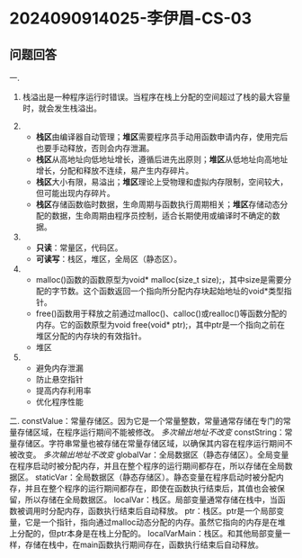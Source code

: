 # 2024090914025-李伊眉-CS-03
## 问题回答
一.
1. 栈溢出是一种程序运行时错误。当程序在栈上分配的空间超过了栈的最大容量时，就会发生栈溢出。

2. - **栈区**由编译器自动管理；**堆区**需要程序员手动用函数申请内存，使用完后也要手动释放，否则会内存泄漏。
   - **栈区**从高地址向低地址增长，遵循后进先出原则；**堆区**从低地址向高地址增长，分配和释放不连续，易产生内存碎片。
   - **栈区**大小有限，易溢出；**堆区**理论上受物理和虚拟内存限制，空间较大，但可能出现内存碎片。
   - **栈区**存储函数临时数据，生命周期与函数执行周期相关；**堆区**存储动态分配的数据，生命周期由程序员控制，适合长期使用或编译时不确定的数据。

3. - **只读**：常量区，代码区。
   - **可读写**：栈区，堆区，全局区（静态区）。

4. - malloc()函数的函数原型为void* malloc(size_t size);，其中size是需要分配的字节数。这个函数返回一个指向所分配内存块起始地址的void*类型指针。
   - free()函数用于释放之前通过malloc()、calloc()或realloc()等函数分配的内存。它的函数原型为void free(void* ptr);，其中ptr是一个指向之前在堆区分配的内存块的有效指针。
   - 堆区

5. - 避免内存泄漏
   - 防止悬空指针
   - 提高内存利用率
   - 优化程序性能

二.
constValue：常量存储区。因为它是一个常量整数，常量通常存储在专门的常量存储区域，在程序运行期间不能被修改。
*多次输出地址不改变*
constString：常量存储区。字符串常量也被存储在常量存储区域，以确保其内容在程序运行期间不被改变。
*多次输出地址不改变*
globalVar：全局数据区（静态存储区）。全局变量在程序启动时被分配内存，并且在整个程序的运行期间都存在，所以存储在全局数据区。
staticVar：全局数据区（静态存储区）。静态变量在程序启动时被分配内存，并且在整个程序的运行期间都存在，即使在函数执行结束后，其值也会被保留，所以存储在全局数据区。
localVar：栈区。局部变量通常存储在栈中，当函数被调用时分配内存，函数执行结束后自动释放。
ptr：栈区。ptr是一个局部变量，它是一个指针，指向通过malloc动态分配的内存。虽然它指向的内存是在堆上分配的，但ptr本身是在栈上分配的。
localVarMain：栈区。和其他局部变量一样，存储在栈中，在main函数执行期间存在，函数执行结束后自动释放。
